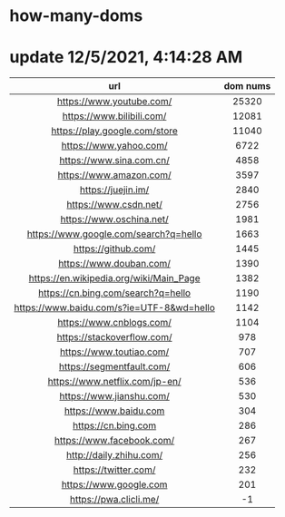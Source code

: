 # how-many-doms

# update 12/5/2021, 4:14:28 AM

url | dom nums
:-: | :-:
https://www.youtube.com/ | 25320
https://www.bilibili.com/ | 12081
https://play.google.com/store | 11040
https://www.yahoo.com/ | 6722
https://www.sina.com.cn/ | 4858
https://www.amazon.com/ | 3597
https://juejin.im/ | 2840
https://www.csdn.net/ | 2756
https://www.oschina.net/ | 1981
https://www.google.com/search?q=hello | 1663
https://github.com/ | 1445
https://www.douban.com/ | 1390
https://en.wikipedia.org/wiki/Main_Page | 1382
https://cn.bing.com/search?q=hello | 1190
https://www.baidu.com/s?ie=UTF-8&wd=hello | 1142
https://www.cnblogs.com/ | 1104
https://stackoverflow.com/ | 978
https://www.toutiao.com/ | 707
https://segmentfault.com/ | 606
https://www.netflix.com/jp-en/ | 536
https://www.jianshu.com/ | 530
https://www.baidu.com | 304
https://cn.bing.com | 286
https://www.facebook.com/ | 267
http://daily.zhihu.com/ | 256
https://twitter.com/ | 232
https://www.google.com | 201
https://pwa.clicli.me/ | -1
